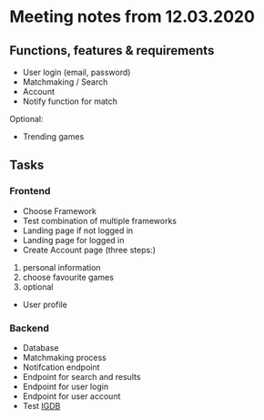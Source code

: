 # Meeting notes from 12.03.2020

## Functions, features & requirements
- User login (email, password)
- Matchmaking / Search
- Account
- Notify function for match

Optional:

- Trending games


## Tasks

### Frontend
- Choose Framework
- Test combination of multiple frameworks
- Landing page if not logged in
- Landing page for logged in
- Create Account page (three steps:)
1. personal information
2. choose favourite games
3. optional
- User profile


### Backend
- Database
- Matchmaking process
- Notifcation endpoint
- Endpoint for search and results
- Endpoint for user login
- Endpoint for user account
- Test [IGDB](https://api.igdb.com/)
